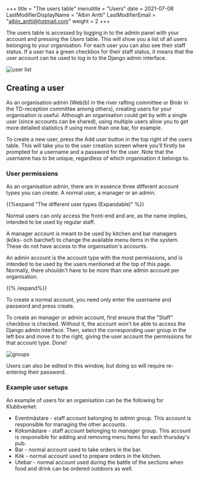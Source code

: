 +++
title = "The users table"
menutitle = "Users"
date =  2021-07-08
LastModifierDisplayName = "Albin Antti"
LastModifierEmail = "albin_antti@hotmail.com"
weight = 2
+++

The users table is accessed by logging in to the admin panel with your account and pressing the *Users* table. This will show you a list of all users belonging to your organisation. For each user you can also see their staff status. If a user has a green checkbox for their staff status, it means that the user account can be used to log in to the Django admin interface.

![user list](/images/ordsys/admin/userlist.png)

## Creating a user

As an organisation admin (Web(b) in the river rafting committee or Binär in the TD-reception committee among others), creating users for your organisation is useful. Although an organisation could get by with a single user (since accounts can be shared), using multiple users allow you to get more detailed statistics if using more than one bar, for example.

To create a new user, press the Add user button in the top right of the users table. This will take you to the user creation screen where you'll firstly be prompted for a username and a password for the user. Note that the username has to be unique, regardless of which organisation it belongs to.

### User permissions

As an organisation admin, there are in essence three different account types you can create. A normal user, a manager or an admin.

{{%expand "The different user types (Expandable)" %}}

Normal users can only access the front-end and are, as the name implies, intended to be used by regular staff.

A manager account is meant to be used by kitchen and bar managers (köks- och barchef) to change the available menu items in the system. These do not have access to the organisation's accounts.

An admin account is the account type with the most permissions, and is intended to be used by the users mentioned at the top of this page. Normally, there shouldn't have to be more than one admin account per organisation.

{{% /expand%}}

To create a normal account, you need only enter the username and password and press create.

To create an manager or admin account, first ensure that the "Staff" checkbox is checked. Without it, the account won't be able to access the Django admin interface. Then, select the corresponding user group in the left box and move it to the right, giving the user account the permissions for that account type. Done!

![groups](/images/ordsys/admin/groups.png)

Users can also be edited in this window, but doing so will require re-entering their password.

### Example user setups

An example of users for an organisation can be the following for Klubbverket:

* Eventmästare - staff account belonging to *admin* group. This account is responsible for managing the other accounts.
* Köksmästare - staff account belonging to *manager* group. This account is responsible for adding and removing menu items for each thursday's pub.
* Bar - normal account used to take orders in the bar.
* Kök - normal account used to prepare orders in the kitchen.
* Utebar - normal account used during the battle of the sections when food and drink can be ordered outdoors as well.
